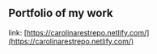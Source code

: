 ## Portfolio of my work

link: [https://carolinarestrepo.netlify.com/](https://carolinarestrepo.netlify.com/)